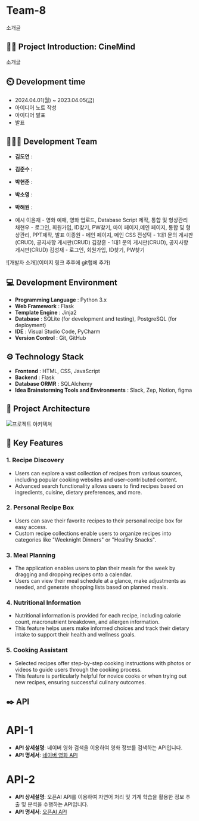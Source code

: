 # Team-8
소개글

## 👨‍🏫 Project Introduction: CineMind
소개글

## ⏲️ Development time 
- 2024.04.01(월) ~ 2023.04.05(금)
- 아이디어 노트 작성
- 아이디어 발표
- 발표
  
## 🧑‍🤝‍🧑 Development Team 
- **김도연** : 
- **김준수** : 
- **박현준** : 
- **박소영** : 
- **박해원** : 

- 예시
이윤재 - 영화 예매, 영화 업로드, Database Script 제작, 통합 및 형상관리
채현우 - 로그인, 회원가입, ID찾기, PW찾기, 마이 페이지,메인 페이지, 통합 및 형상관리, PPT제작, 발표
이종원 - 메인 페이지, 메인 CSS
전성덕 - 1대1 문의 게시판(CRUD), 공지사항 게시판(CRUD)
김창훈 - 1대1 문의 게시판(CRUD), 공지사항 게시판(CRUD)
김성재 - 로그인, 회원가입, ID찾기, PW찾기
  
![개발자 소개](이미지 링크 추후에 git헙에 추가)

## 💻 Development Environment
- **Programming Language** : Python 3.x
- **Web Framework** : Flask
- **Template Engine** : Jinja2
- **Database** : SQLite (for development and testing), PostgreSQL (for deployment)
- **IDE** : Visual Studio Code, PyCharm
- **Version Control** : Git, GitHub

## ⚙️ Technology Stack
- **Frontend** : HTML, CSS, JavaScript
- **Backend** : Flask
- **Database ORMR** : SQLAlchemy
- **Idea Brainstorming Tools and Environments** : Slack, Zep, Notion, figma

## 📝 Project Architecture
![프로젝트 아키텍쳐]()

## 📌 Key Features

### 1. Recipe Discovery
   - Users can explore a vast collection of recipes from various sources, including popular cooking websites and user-contributed content.
   - Advanced search functionality allows users to find recipes based on ingredients, cuisine, dietary preferences, and more.

### 2. Personal Recipe Box
   - Users can save their favorite recipes to their personal recipe box for easy access.
   - Custom recipe collections enable users to organize recipes into categories like "Weeknight Dinners" or "Healthy Snacks".

### 3. Meal Planning
   - The application enables users to plan their meals for the week by dragging and dropping recipes onto a calendar.
   - Users can view their meal schedule at a glance, make adjustments as needed, and generate shopping lists based on planned meals.

### 4. Nutritional Information
   - Nutritional information is provided for each recipe, including calorie count, macronutrient breakdown, and allergen information.
   - This feature helps users make informed choices and track their dietary intake to support their health and wellness goals.

### 5. Cooking Assistant
   - Selected recipes offer step-by-step cooking instructions with photos or videos to guide users through the cooking process.
   - This feature is particularly helpful for novice cooks or when trying out new recipes, ensuring successful culinary outcomes.


      
## ✒️ API
#  API-1
- **API 상세설명**: 네이버 영화 검색을 이용하여 영화 정보를 검색하는 API입니다.
- **API 명세서**: [네이버 영화 API](https://developers.naver.com/docs/search/movie/)
#  API-2
- **API 상세설명**: 오픈AI API를 이용하여 자연어 처리 및 기계 학습을 활용한 정보 추출 및 분석을 수행하는 API입니다.
- **API 명세서**: [오픈AI API](https://openai.com/api)
